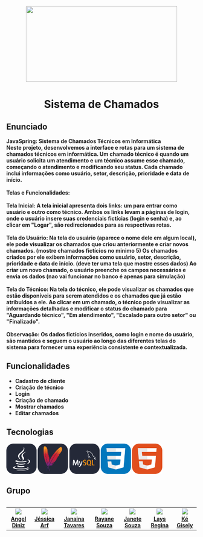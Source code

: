 <p align="center">
<img src="https://github.com/jany1090/service-delas/assets/111593715/632f3263-28d3-45c8-8026-289d8ce01308" width="400" height="200"/>
</p>

<h1 align="center"><strong>Sistema de Chamados<strong></h1>


## Enunciado

<p align="left">JavaSpring: Sistema de Chamados Técnicos em Informática
<br>
Neste projeto, desenvolvemos a interface e rotas para um sistema de chamados técnicos em informática. Um chamado técnico é quando um usuário solicita um atendimento e um técnico assume esse chamado, começando o atendimento e modificando seu status. Cada chamado inclui informações como usuário, setor, descrição, prioridade e data de início.
<br>
<br>
Telas e Funcionalidades:
<br>
<br>
Tela Inicial:
A tela inicial apresenta dois links: um para entrar como usuário e outro como técnico.
Ambos os links levam a páginas de login, onde o usuário insere suas credenciais fictícias (login e senha) e, ao clicar em "Logar", são redirecionados para as respectivas rotas.
<br>
<br>
Tela do Usuário:
Na tela do usuário (aparece o nome dele em algum local), ele pode visualizar os chamados que criou anteriormente e criar novos chamados. (mostre chamados fictícios no minimo 5)
Os chamados criados por ele exibem informações como usuário, setor, descrição, prioridade e data de início. (deve ter uma tela que mostre esses dados)
Ao criar um novo chamado, o usuário preenche os campos necessários e envia os dados (nao vai funcionar no banco é apenas para simulação)
<br>
<br>
Tela do Técnico:
Na tela do técnico, ele pode visualizar os chamados que estão disponíveis para serem atendidos e os chamados que já estão atribuídos a ele.
Ao clicar em um chamado, o técnico pode visualizar as informações detalhadas e modificar o status do chamado para "Aguardando técnico", "Em atendimento", "Escalado para outro setor" ou "Finalizado".
<br>
<br>
Observação: Os dados fictícios inseridos, como login e nome do usuário, são mantidos e seguem o usuário ao longo das diferentes telas do sistema para fornecer uma experiência consistente e contextualizada.</p>

## Funcionalidades
- Cadastro de cliente
- Criação de técnico
- Login
- Criação de chamado
- Mostrar chamados
- Editar chamados

## Tecnologias
<div align="left">
<img src="https://raw.githubusercontent.com/tandpfun/skill-icons/main/icons/Java-Dark.svg" width=80"/>
<img src="https://raw.githubusercontent.com/tandpfun/skill-icons/main/icons/Maven-Dark.svg" width="80"/>
  <img src="https://raw.githubusercontent.com/tandpfun/skill-icons/main/icons/MySQL-Dark.svg" width="80"/>
<img src="https://raw.githubusercontent.com/tandpfun/skill-icons/main/icons/CSS.svg" width="80"/>
 <img src="https://raw.githubusercontent.com/tandpfun/skill-icons/main/icons/HTML.svg" width="80"/> 
</div>

## <strong>Grupo</strong>
<table align="left">
  <tr>
   <td align="center"> <img src="https://avatars.githubusercontent.com/u/127263320?v=4" width=175/></br><a href="https://github.com/AngelDiniz">Angel Diniz</a>
   </td>
   <td align="center"> <img src="https://avatars.githubusercontent.com/u/106780748?v=4" width=175/></br><a href="https://github.com/JessicaArf">Jéssica Arf</a>
   </td>
   <td align="center"> <img src="https://avatars.githubusercontent.com/u/78567230?v=4" width=175/></br><a href="https://github.com/tavaresjana">Janaina Tavares</a>
   </td>
   <td align="center"> <img src="https://avatars.githubusercontent.com/u/133218648?v=4" width=175/></br><a href="https://github.com/szrayane">Rayane Souza</a>
   </td>
  <td align="center"> <img src="https://avatars.githubusercontent.com/u/111593715?v=4" width=175/></br><a href="https://github.com/jany1090">Janete Souza</a>
   </td>
    <td align="center"> <img src="https://avatars.githubusercontent.com/u/133536722?v=4" width=175/></br><a href="https://github.com/laregn">Lays Regina</a>
   </td>
    <td align="center"> <img src="https://avatars.githubusercontent.com/u/159354465?v=4" width=175/></br><a href="https://github.com/Kgisely">Ké Gisely</a>
   </td>
</table>

